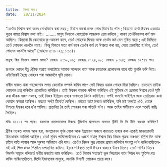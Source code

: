 ```yaml
---
title:  নিন্দা কৰা।
date:   28/11/2024
---
```


“তেওঁত বিশ্বাস কৰা জনৰ সোধবিচাৰ কৰা নহয় ; বিশ্বাস নকৰা জনৰ সোধ বিচাৰ হৈ গ’ল ; কিয়নো তেওঁ ঈশ্বৰৰ একমাত্ৰ পুত্ৰৰ নামত বিশ্বাস কৰা নাই। ........ মানুহ বিলাকে পোহতকৈ আন্ধাৰক প্ৰেম কৰিলে ; কাৰণ তেওঁবিলাকৰ কৰ্ম মন্দ আছিল। কিয়নো যি কোনোৱে কু-আচৰণ কৰে, তেওঁ পোহৰক ঘিনায় আৰু তেওঁৰ কৰ্ম যেন দূষিত নহয় ; এই নিমিত্তে তেওঁ পোহৰৰ ওচৰলৈ নাহে। কিন্তু যিজনে সত্য কৰ্ম কৰে তেওঁৰ কৰ্ম যে ঈশ্বৰত কৰা হয়, সেয়ে প্ৰকাশিত হ’বলৈ, তেওঁ পোহৰৰ ওচৰলৈ আহে” (যোহনঃ ৩:১৮-২১; ১:১০)।

`মানুহে কিয় বিচাৰৰ কাৰণে আহে? যোহনঃ ৩:১৮,৩৬; যোহনঃ ৫:২৪,৩৮; যোহনঃ ৮:২৪; যোহনঃ ১২:৪৭ পদ।`

জগতৰ পোহৰ যীচু খ্ৰীষ্টক অগ্ৰাহ কৰাটোৱে আমাক সন্দেহৰ বাবে আৰু চয়তানৰ প্ৰলোভনৰ বাবে বাট মুকলি কৰি দিয়ে। এইটোৱেই হৈছে পোহৰৰ পৰা আন্ধাৰলৈ ঘূৰি যোৱা।

বাৰীৰ মাজত থকা গছজোপাৰ লগত কেনেকৈ সম্পৰ্ক ৰাখিব লাগে সেই বিষয়ে হৱাক পোহৰ দিয়া হৈছিল। চয়তানে তাইক পোহৰক প্ৰশ্ন কৰিবলৈ প্ৰলোভিত কৰিছিল। তাই ঈশ্বৰৰ বাক্যক পৰীক্ষা কৰিছিল এই যুক্তিৰে যে প্ৰেমময় ঈশ্বৰে তেওঁ সৃষ্টি কৰা জীৱক ধ্বংস নকৰে, তাই নিজৰ ইন্দ্ৰিয়ৰ তথ্যৰ ওপৰতো নিৰ্ভৰ কৰিছিল। সৰ্পই ফলটো খাইছিল আৰু তেতিয়াও কথা কোৱাৰ ক্ষমতা আছিল। হয়তো সৰ্পই ঠিকেই কৈছিল। হয়তো তাই মনতে ভাবিছিল, যদি মই ফলটো খাওঁ, তেন্তে নিশ্চয়ে ঈশ্বৰৰ দৰে হ’ব পাৰিম। প্ৰতাৰিত হৈ তাই পোহৰৰ পৰা আঁতৰি গ’ল। আৰু তাইৰ স্বামীয়েও একে পথেই বাছি লৈছিল।

`মথিঃ ৪:১-৪ পদ পঢ়ক। চয়তানৰ প্ৰতাৰণাবোৰৰ বিৰুদ্ধে যুঁজিবলৈ প্ৰলোভনৰ অৰণ্যত খ্ৰীষ্টই কি কি নীতি ব্যৱহাৰ কৰিছিল?`

খ্ৰীষ্টৰ ওচৰত আদম আৰু হৱা, জলপ্লাৱনৰ পূৰ্বৰ লোক আৰু ইস্ৰায়েল সকলে কাদেচত ব্যহাৰ কৰা একেই মানৱতাবাদী চিন্তাধাৰাৰ আহিলা আছিল। তেওঁ সুধিব পাৰিলেহেঁতেন যে এজনা দয়ালু ঈশ্বৰে কিয় নিজৰ পুত্ৰক অৰণ্যত চল্লিশ দিন আৰু চল্লিশ ৰাতি আহাৰ আৰু সুৰক্ষা অবিহনে এৰি যাব। তেওঁও নিজৰ পুত্ৰ হোৱাৰ প্ৰমাণ কৰিবলৈ সংকল্প ল’ব পাৰিলেহেঁতেন-মই এই শিলবোৰক পিঠালৈ ৰূপান্তৰিত কৰিম। ইয়াৰ পৰিবৰ্তে তেওঁ ঈশ্বৰৰ বাক্যৰে উত্তৰ দিলে। তেওঁ পাৰ্থিৱ চিন্তাৰ নিদৰ্শন সমূহৰ পৰিবৰ্তে স্বর্গীয় স্তৰতহৈ কাম কৰিছিল। তেওঁ কিমান সহজেই ভুল সিদ্ধান্তৰ বাবে নিজৰ পথ যুক্তিসংগত কৰিব পাৰিলেহেঁতেন, যিটো ইমানবোৰ মানুহে, আনকি বিশ্বাসী লোকেও প্ৰায়ে কৰে।